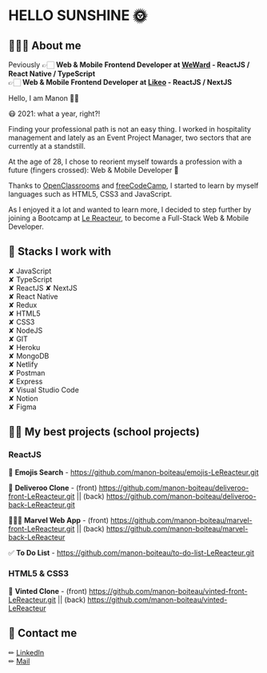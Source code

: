 # HELLO SUNSHINE 🌞

## 👩🏻‍💻 About me

Peviously 
👉🏻 **Web & Mobile Frontend Developer at [WeWard](https://fr.wewardapp.com/) - ReactJS / React Native / TypeScript**  
👉🏻 **Web & Mobile Frontend Developer at [Likeo](https://www.likeo.fr/) - ReactJS / NextJS**  


Hello, I am Manon 👋🏻

😷 2021: what a year, right?! 

Finding your professional path is not an easy thing. 
I worked in hospitality management and lately as an Event Project Manager, two sectors that are currently at a standstill. 

At the age of 28, I chose to reorient myself towards a profession with a future (fingers crossed): Web & Mobile Developer 🚀 

Thanks to [OpenClassrooms](https://openclassrooms.com/fr/) and [freeCodeCamp](https://www.freecodecamp.org/learn/), I started to learn by myself languages such as HTML5, CSS3 and JavaScript. 

As I enjoyed it a lot and wanted to learn more, I decided to step further by joining a Bootcamp at [Le Reacteur](https://www.lereacteur.io/), to become a Full-Stack Web & Mobile Developer.

## 🔗 Stacks I work with

✘ JavaScript   
✘ TypeScript   
✘ ReactJS
✘ NextJS   
✘ React Native    
✘ Redux   
✘ HTML5  
✘ CSS3  
✘ NodeJS  
✘ GIT  
✘ Heroku  
✘ MongoDB  
✘ Netlify  
✘ Postman  
✘ Express   
✘ Visual Studio Code   
✘ Notion  
✘ Figma

## 👌🏻 My best projects (school projects)

### ReactJS 

🥰 **Emojis Search** - https://github.com/manon-boiteau/emojis-LeReacteur.git  

🍩 **Deliveroo Clone** - (front) https://github.com/manon-boiteau/deliveroo-front-LeReacteur.git || (back) https://github.com/manon-boiteau/deliveroo-back-LeReacteur.git  

👩🏿‍🎤 **Marvel Web App** - (front) https://github.com/manon-boiteau/marvel-front-LeReacteur.git || (back) https://github.com/manon-boiteau/marvel-back-LeReacteur 

✅ **To Do List** - https://github.com/manon-boiteau/to-do-list-LeReacteur.git 

### HTML5 & CSS3
 
👗 **Vinted Clone** - (front) https://github.com/manon-boiteau/vinted-front-LeReacteur.git || (back) https://github.com/manon-boiteau/vinted-LeReacteur  

 

## 📩 Contact me

✏︎ [LinkedIn](https://www.linkedin.com/in/manon-boiteau/)  
✏︎ [Mail](mailto:manonboiteaupro@gmail.com)
<!---
manon-boiteau/manon-boiteau is a ✨ special ✨ repository because its `README.md` (this file) appears on your GitHub profile.
You can click the Preview link to take a look at your changes.
--->

